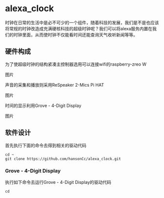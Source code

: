 # alexa_clock
时钟在日常的生活中是必不可少的一个组件，随着科技的发展，我们是不是也应该将常规的时钟改造成充满硬核科技的超级时钟呢？我们可以将alexa服务内置在我们的时钟里面，从而使时钟不仅能看时间还能查询天气收听新闻等等。

## 硬件构成

为了使超级时钟的结构紧凑主控制器选用可以连接wifi的raspberry-zreo W

图片

声音的采集和播放则采用ReSpeaker 2-Mics Pi HAT

图片

时间的显示利用Grove - 4-Digit Display

图片

## 软件设计

首先执行下面的命令去得到相关的驱动代码

```shell
cd ~
git clone https://github.com/hansonCc/alexa_clock.git
```

### Grove - 4-Digit Display

执行如下命令去运行Grove - 4-Digit Display的驱动代码

```shell
cd 

```
